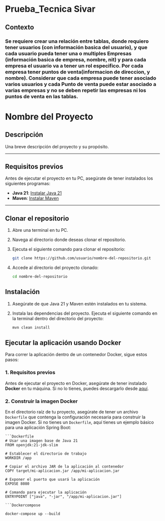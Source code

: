 # Prueba_Tecnica Sivar

## Contexto

### Se requiere crear una relación entre tablas, donde requiero tener usuarios (con información basica del usuario), y que cada usuario pueda tener una o multiples Empresas (información basica de empresa, nombre, nit) y para cada empresa el usuario va a tener un rol especifico. Por cada empresa tener puntos de venta(informacion de direccion, y nombre). Considerar que cada empresa puede tener asociado varios usuarios y cada Punto de venta puede estar asociado a varias empresas y no se deben repetir las empresas ni los puntos de venta en las tablas.

# Nombre del Proyecto

## Descripción

Una breve descripción del proyecto y su propósito.

---

## Requisitos previos

Antes de ejecutar el proyecto en tu PC, asegúrate de tener instalados los siguientes programas:

- **Java 21**: [Instalar Java 21](https://jdk.java.net/21/)
- **Maven**: [Instalar Maven](https://maven.apache.org/install.html)

---

## Clonar el repositorio

1. Abre una terminal en tu PC.
2. Navega al directorio donde deseas clonar el repositorio.
3. Ejecuta el siguiente comando para clonar el repositorio:

   ```bash
   git clone https://github.com/usuario/nombre-del-repositorio.git

4. Accede al directorio del proyecto clonado:

   ```bash
   cd nombre-del-repositorio

## Instalación

1. Asegúrate de que Java 21 y Maven estén instalados en tu sistema.

2. Instala las dependencias del proyecto. Ejecuta el siguiente comando en la terminal dentro del directorio del proyecto:

   ```bash
   mvn clean install

## Ejecutar la aplicación usando Docker

Para correr la aplicación dentro de un contenedor Docker, sigue estos pasos:

### 1. Requisitos previos

Antes de ejecutar el proyecto en Docker, asegúrate de tener instalado **Docker** en tu máquina. Si no lo tienes, puedes descargarlo desde [aquí](https://www.docker.com/products/docker-desktop).

### 2. Construir la imagen Docker

En el directorio raíz de tu proyecto, asegúrate de tener un archivo `Dockerfile` que contenga la configuración necesaria para construir la imagen Docker. Si no tienes un `Dockerfile`, aquí tienes un ejemplo básico para una aplicación Spring Boot:

    ```Dockerfile
    # Usar una imagen base de Java 21
    FROM openjdk:21-jdk-slim

    # Establecer el directorio de trabajo
    WORKDIR /app

    # Copiar el archivo JAR de la aplicación al contenedor
    COPY target/mi-aplicacion.jar /app/mi-aplicacion.jar

    # Exponer el puerto que usará la aplicación
    EXPOSE 8080

    # Comando para ejecutar la aplicación
    ENTRYPOINT ["java", "-jar", "/app/mi-aplicacion.jar"]

    ```Dockercompose

    docker-compose up --build
